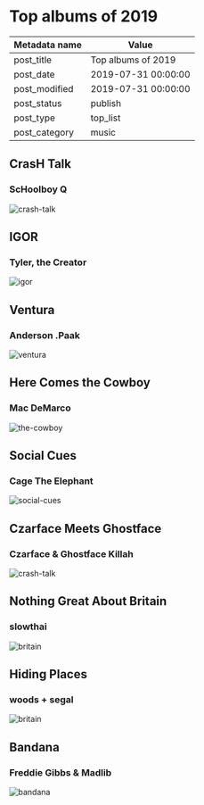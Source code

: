 # Top albums of 2019

| Metadata name | Value |
| --------- | ------ |
| post_title | Top albums of 2019 |
| post_date | 2019-07-31 00:00:00 |
| post_modified | 2019-07-31 00:00:00 |
| post_status | publish |
| post_type | top_list |
| post_category | music |

## CrasH Talk

### ScHoolboy Q

![crash-talk](/images/albums/2019/crash-talk.jpeg)

## IGOR

### Tyler, the Creator

![igor](/images/albums/2019/igor.jpg)

## Ventura

### Anderson .Paak

![ventura](/images/albums/2019/ventura.jpg)

## Here Comes the Cowboy

### Mac DeMarco

![the-cowboy](/images/albums/2019/the-cowboy.jpeg)

## Social Cues

### Cage The Elephant

![social-cues](/images/albums/2019/social-cues.jpg)

## Czarface Meets Ghostface

### Czarface & Ghostface Killah

![crash-talk](/images/albums/2019/ghostczar.jpg)

## Nothing Great About Britain

### slowthai

![britain](/images/albums/2019/britain.png)

## Hiding Places

### woods + segal

![britain](/images/albums/2019/hiding-places.jpg)

## Bandana

### Freddie Gibbs & Madlib

![bandana](/images/albums/2019/bandana.jpeg)
